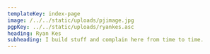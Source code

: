 ```yaml
---
templateKey: index-page
image: /../../static/uploads/pjimage.jpg
pgpKey: ../../static/uploads/ryankes.asc
heading: Ryan Kes
subheading: I build stuff and complain here from time to time.
---
```



